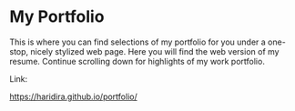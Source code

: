 # My Portfolio

This is where you can find selections of my portfolio for you under a one-stop, nicely stylized web page. Here you will find the web version of my resume. Continue scrolling down for highlights of my work portfolio.

Link:

https://haridira.github.io/portfolio/
